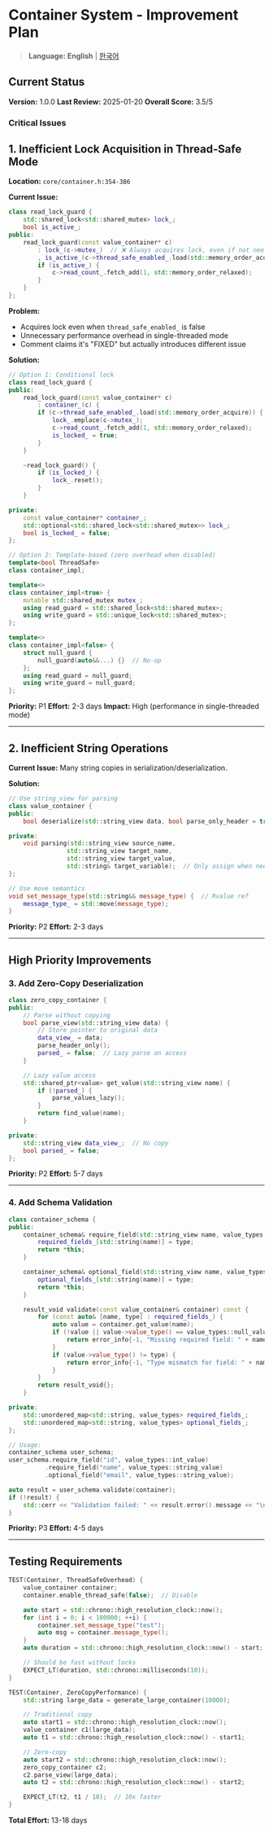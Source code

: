 # Container System - Improvement Plan

> **Language:** **English** | [한국어](IMPROVEMENTS_KO.md)

## Current Status

**Version:** 1.0.0
**Last Review:** 2025-01-20
**Overall Score:** 3.5/5

### Critical Issues

## 1. Inefficient Lock Acquisition in Thread-Safe Mode

**Location:** `core/container.h:354-386`

**Current Issue:**
```cpp
class read_lock_guard {
    std::shared_lock<std::shared_mutex> lock_;
    bool is_active_;
public:
    read_lock_guard(const value_container* c)
        : lock_(c->mutex_)  // ❌ Always acquires lock, even if not needed!
        , is_active_(c->thread_safe_enabled_.load(std::memory_order_acquire)) {
        if (is_active_) {
            c->read_count_.fetch_add(1, std::memory_order_relaxed);
        }
    }
};
```

**Problem:**
- Acquires lock even when `thread_safe_enabled_` is false
- Unnecessary performance overhead in single-threaded mode
- Comment claims it's "FIXED" but actually introduces different issue

**Solution:**
```cpp
// Option 1: Conditional lock
class read_lock_guard {
public:
    read_lock_guard(const value_container* c)
        : container_(c) {
        if (c->thread_safe_enabled_.load(std::memory_order_acquire)) {
            lock_.emplace(c->mutex_);
            c->read_count_.fetch_add(1, std::memory_order_relaxed);
            is_locked_ = true;
        }
    }

    ~read_lock_guard() {
        if (is_locked_) {
            lock_.reset();
        }
    }

private:
    const value_container* container_;
    std::optional<std::shared_lock<std::shared_mutex>> lock_;
    bool is_locked_ = false;
};

// Option 2: Template-based (zero overhead when disabled)
template<bool ThreadSafe>
class container_impl;

template<>
class container_impl<true> {
    mutable std::shared_mutex mutex_;
    using read_guard = std::shared_lock<std::shared_mutex>;
    using write_guard = std::unique_lock<std::shared_mutex>;
};

template<>
class container_impl<false> {
    struct null_guard {
        null_guard(auto&&...) {}  // No-op
    };
    using read_guard = null_guard;
    using write_guard = null_guard;
};
```

**Priority:** P1
**Effort:** 2-3 days
**Impact:** High (performance in single-threaded mode)

---

## 2. Inefficient String Operations

**Current Issue:**
Many string copies in serialization/deserialization.

**Solution:**
```cpp
// Use string_view for parsing
class value_container {
public:
    bool deserialize(std::string_view data, bool parse_only_header = true);

private:
    void parsing(std::string_view source_name,
                std::string_view target_name,
                std::string_view target_value,
                std::string& target_variable);  // Only assign when needed
};

// Use move semantics
void set_message_type(std::string&& message_type) {  // Rvalue ref
    message_type_ = std::move(message_type);
}
```

**Priority:** P2
**Effort:** 2-3 days

---

## High Priority Improvements

### 3. Add Zero-Copy Deserialization

```cpp
class zero_copy_container {
public:
    // Parse without copying
    bool parse_view(std::string_view data) {
        // Store pointer to original data
        data_view_ = data;
        parse_header_only();
        parsed_ = false;  // Lazy parse on access
    }

    // Lazy value access
    std::shared_ptr<value> get_value(std::string_view name) {
        if (!parsed_) {
            parse_values_lazy();
        }
        return find_value(name);
    }

private:
    std::string_view data_view_;  // No copy
    bool parsed_ = false;
};
```

**Priority:** P2
**Effort:** 5-7 days

---

### 4. Add Schema Validation

```cpp
class container_schema {
public:
    container_schema& require_field(std::string_view name, value_types type) {
        required_fields_[std::string(name)] = type;
        return *this;
    }

    container_schema& optional_field(std::string_view name, value_types type) {
        optional_fields_[std::string(name)] = type;
        return *this;
    }

    result_void validate(const value_container& container) const {
        for (const auto& [name, type] : required_fields_) {
            auto value = container.get_value(name);
            if (!value || value->value_type() == value_types::null_value) {
                return error_info{-1, "Missing required field: " + name, "schema"};
            }
            if (value->value_type() != type) {
                return error_info{-1, "Type mismatch for field: " + name, "schema"};
            }
        }
        return result_void{};
    }

private:
    std::unordered_map<std::string, value_types> required_fields_;
    std::unordered_map<std::string, value_types> optional_fields_;
};

// Usage:
container_schema user_schema;
user_schema.require_field("id", value_types::int_value)
          .require_field("name", value_types::string_value)
          .optional_field("email", value_types::string_value);

auto result = user_schema.validate(container);
if (!result) {
    std::cerr << "Validation failed: " << result.error().message << "\n";
}
```

**Priority:** P3
**Effort:** 4-5 days

---

## Testing Requirements

```cpp
TEST(Container, ThreadSafeOverhead) {
    value_container container;
    container.enable_thread_safe(false);  // Disable

    auto start = std::chrono::high_resolution_clock::now();
    for (int i = 0; i < 100000; ++i) {
        container.set_message_type("test");
        auto msg = container.message_type();
    }
    auto duration = std::chrono::high_resolution_clock::now() - start;

    // Should be fast without locks
    EXPECT_LT(duration, std::chrono::milliseconds(10));
}

TEST(Container, ZeroCopyPerformance) {
    std::string large_data = generate_large_container(10000);

    // Traditional copy
    auto start1 = std::chrono::high_resolution_clock::now();
    value_container c1(large_data);
    auto t1 = std::chrono::high_resolution_clock::now() - start1;

    // Zero-copy
    auto start2 = std::chrono::high_resolution_clock::now();
    zero_copy_container c2;
    c2.parse_view(large_data);
    auto t2 = std::chrono::high_resolution_clock::now() - start2;

    EXPECT_LT(t2, t1 / 10);  // 10x faster
}
```

**Total Effort:** 13-18 days
